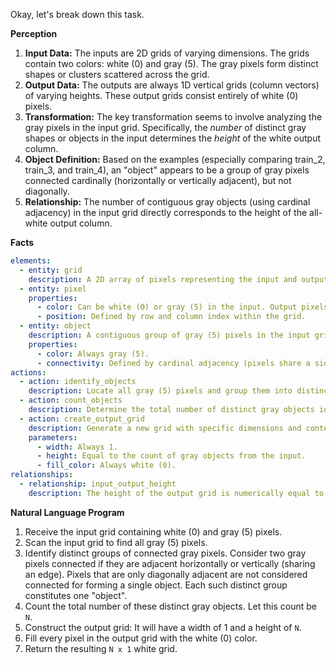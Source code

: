 Okay, let's break down this task.

**Perception**

1.  **Input Data:** The inputs are 2D grids of varying dimensions. The grids contain two colors: white (0) and gray (5). The gray pixels form distinct shapes or clusters scattered across the grid.
2.  **Output Data:** The outputs are always 1D vertical grids (column vectors) of varying heights. These output grids consist entirely of white (0) pixels.
3.  **Transformation:** The key transformation seems to involve analyzing the gray pixels in the input grid. Specifically, the *number* of distinct gray shapes or objects in the input determines the *height* of the white output column.
4.  **Object Definition:** Based on the examples (especially comparing train\_2, train\_3, and train\_4), an "object" appears to be a group of gray pixels connected cardinally (horizontally or vertically adjacent), but not diagonally.
5.  **Relationship:** The number of contiguous gray objects (using cardinal adjacency) in the input grid directly corresponds to the height of the all-white output column.

**Facts**


```yaml
elements:
  - entity: grid
    description: A 2D array of pixels representing the input and output spaces.
  - entity: pixel
    properties:
      - color: Can be white (0) or gray (5) in the input. Output pixels are always white (0).
      - position: Defined by row and column index within the grid.
  - entity: object
    description: A contiguous group of gray (5) pixels in the input grid.
    properties:
      - color: Always gray (5).
      - connectivity: Defined by cardinal adjacency (pixels share a side: up, down, left, or right). Pixels connected only diagonally do not belong to the same object.
actions:
  - action: identify_objects
    description: Locate all gray (5) pixels and group them into distinct objects based on cardinal connectivity.
  - action: count_objects
    description: Determine the total number of distinct gray objects identified in the input grid.
  - action: create_output_grid
    description: Generate a new grid with specific dimensions and content.
    parameters:
      - width: Always 1.
      - height: Equal to the count of gray objects from the input.
      - fill_color: Always white (0).
relationships:
  - relationship: input_output_height
    description: The height of the output grid is numerically equal to the count of distinct gray objects found in the input grid.
```


**Natural Language Program**

1.  Receive the input grid containing white (0) and gray (5) pixels.
2.  Scan the input grid to find all gray (5) pixels.
3.  Identify distinct groups of connected gray pixels. Consider two gray pixels connected if they are adjacent horizontally or vertically (sharing an edge). Pixels that are only diagonally adjacent are not considered connected for forming a single object. Each such distinct group constitutes one "object".
4.  Count the total number of these distinct gray objects. Let this count be `N`.
5.  Construct the output grid: It will have a width of 1 and a height of `N`.
6.  Fill every pixel in the output grid with the white (0) color.
7.  Return the resulting `N x 1` white grid.